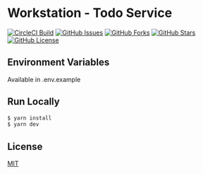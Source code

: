 # Workstation - Todo Service

[![CircleCI Build](https://circleci.com/gh/aboverio/workstation-todo-service.svg?style=svg)](https://github.com/aboverio/workstation-todo-service)
[![GitHub Issues](https://img.shields.io/github/issues/aboverio/workstation-todo-service?style=flat)](https://github.com/aboverio/workstation-todo-service/issues)
[![GitHub Forks](https://img.shields.io/github/forks/aboverio/workstation-todo-service?style=flat)](https://github.com/aboverio/workstation-todo-service/network)
[![GitHub Stars](https://img.shields.io/github/stars/aboverio/workstation-todo-service?style=flat)](https://github.com/aboverio/workstation-todo-service/stargazers)
[![GitHub License](https://img.shields.io/github/license/aboverio/workstation-todo-service?style=flat)](https://github.com/aboverio/workstation-todo-service/blob/master/LICENSE)

## Environment Variables

Available in .env.example

## Run Locally

```bash
$ yarn install
$ yarn dev
```

## License

[MIT](LICENSE)
